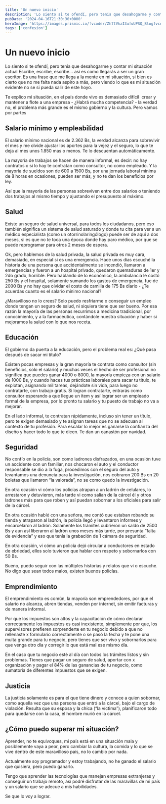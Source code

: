 ```yaml
---
title: 'Un nuevo inicio'
description: 'Lo siento si te ofendí, pero tenia que desahogarme y contar mi situación actual'
pubDate: '2024-04-16T21:30:30+0000'
heroImage: 'https://images.prismic.io/fvcoder/Zh7tVkaI3ufuUPSQ_Blogfvcoder.png?auto=format,compress'
tags: ['confesion']
---
```

# Un nuevo inicio

Lo siento si te ofendí, pero tenia que desahogarme y contar mi situación actual
Escribe, escribe, escribe… así es como llegarás a ser un gran escritor. Es una frase que me llega a la mente en mi situación, si bien es cierto que no me falta nada aspiro a más, pero viendo lo que es mi situación evidente no se si pueda salir de este hoyo.

Te explico mi situación, en el país donde vivo es demasiado difícil  crear y mantener a flote a una empresa - ¿Habrá mucha competencia? - la verdad no, el problema más grande es el mismo gobierno y la cultura. Pero vamos por partes 

## Salario mínimo y empleabilidad

El salario mínimo nacional es de 2.362 Bs, la verdad alcanza para sobrevivir el mes y me olvide ajustar los aportes para la vejez y el seguro, lo que te deja al mes unos 1.850 mas o menos. Te lo descuentan automáticamente.

La mayoría de trabajos se hacen de manera informal, es decir: no hay contratos o si lo hay te contratan como consultor, no como empleado. Y la mayoría de sueldos son de 600 a 1500 Bs, por una jornada laboral mínima de 8 horas en ocasiones, pueden ser más, y no te dan los beneficios por ley.

Así que la mayoría de las personas sobreviven entre dos salarios o teniendo dos trabajos al mismo tiempo y ajustando el presupuesto al máximo.

## Salud

Existe un seguro de salud universal, para todos los ciudadanos, pero eso también significa un sistema de salud saturado y donde tu cita para ver a un médico especialista (como un otorrinolaringólogo) puede ser de aquí a dos meses, si es que no te toca una época donde hay paro médico, por que se puede reprogramar para otros 2 meses de espera.

Ok, pero hablemos de la salud privada, la salud privada es muy cara, demasiado, en especial si es una emergencia. Hace unos días escuché la historia de una persona que accidentalmente se incendió, llamaron a emergencias y fueron a un hospital privado, quedaron quemaduras de 1er y 2do grado, horrible. Pero hablando de lo económico, la ambulancia le costó 250 Bs y el hospital, solamente sumando los gastos de emergencia, fue de 2000 Bs y no hay que olvidar el costo de camilla de 175 Bs diario - ¿Te acuerdas cuanto es el salario mínimo nacional?

¿Maravilloso no lo crees? Solo puedo resfriarme o conseguir un empleo donde tengan un seguro de salud, ni siquiera tiene que ser bueno. Por esa razón la mayoría de las personas recurrimos a medicina tradicional, por conocimiento, y a la farmacéutica, contándole nuestra situación y haber si mejoramos la salud con lo que nos receta.

## Educación

El gobierno da puerta a la educación, pero el problema real es: ¿Qué pasa después de sacar mi título?

Existen pocas empresas y la gran mayoría te contrata como consultor (sin beneficios, solo el salario) y muchas veces el hecho de ser profesional no significa que puedes ganar 4000 o 8000, la mayoría empieza con un salario de 1000 Bs, y cuando haces tus prácticas laborales para sacar tu titulo, te explotan, asignando mil tareas, dejándote sin vida, para luego no contratarte, con trabajo gratis. Si logran contratarte, entrarás como consultor esperando a que llegue un ítem y así lograr ser un empleado formal de la empresa, por lo pronto tu salario y tu puesto de trabajo no va a mejorar.

En el lado informal, te contratan rápidamente, incluso sin tener un título, pero te exigen demasiado y te asignan tareas que no se adecuan al contexto de tu profesión. Para escalar lo mejor es ganarse la confianza del diseño y hacer todo lo que te dicen. Te dan un canastón por navidad.

## Seguridad

No confío en la policía, son como ladrones disfrazados, en una ocasión tuve un accidente con un familiar, nos chocaron el auto y el conductor responsable se dio a la fuga, procedimos con el seguro del auto y levantamos una denuncia para la investigación, nos cobraron 200 Bs en 20 boletas que llamaron “la valorada”, no se como quedo la investigación.

En otra ocasión vi cómo los policías atrapan a un ladrón de celulares, lo arrestaron y detuvieron, más tarde vi como salían de la cárcel él y otros ladrones más para que roben y así puedan sobornar a los oficiales para salir de la cárcel.

En otra ocasión hablé con una señora, me contó que estaban robando su tienda y atraparon al ladrón, la policía llegó y levantaron informes y encarcelaron al ladrón. Solamente los trámites cubrieron un saldo de 2500 Bs y aun así liberaron al ladrón unos meses más tarde, por presunta “falta de evidencia” y eso que tenía la grabación de 1 cámara de seguridad.

En otra ocasión, vi cómo un policía dejó circular a conductores en estado de ebriedad, ellos solo tuvieron que hablar con respeto y sobornarlos con 50 Bs.

Bueno, puedo seguir con las múltiples historias y relatos que vi o escuche. No digo que sean todos malos, existen buenos policías.

## Emprendimiento

El emprendimiento es común, la mayoría son emprendedores, por que el salario no alcanza, abren tiendas, venden por internet, sin emitir facturas y de manera informal.

Por que los impuestos son altos y la capacitación de cómo declarar correctamente los impuestos es casi inexistente, simplemente por que, los supervisores prefieren sorprenderte en tu negocio debido a que no rellenaste x formulario correctamente o se pasó la fecha y te pone una multa grande para tu negocio, pero tienes que ser vivo y sobornarlos para que venga otro día y corregir lo que está mal ese mismo día.

En el caso que tu negocio esté al día con todos los trámites listos y sin problemas. Tienes que pagar un seguro de salud, aportar con x organización y pagar el 84% de las ganancias de tu negocio, como sumatoria de diferentes impuestos que se exigen.

## Justicia

La justicia solamente es para el que tiene dinero y conoce a quien sobornar, como aquella vez que una persona que entró a la cárcel, bajo el cargo de violación. Resulta que su esposa y la chica (“la víctima”), planificaron todo para quedarse con la casa, el hombre murió en la cárcel. 

## ¿Cómo puedo superar mi situación?

Aprender, no te equivoques, mi país está en una situación mala y posiblemente vaya a peor, pero cambiar la cultura, la comida y lo que se vive dentro de este maravilloso país, no lo cambio por nada.

Actualmente soy programador y estoy trabajando, no he ganado el salario que quisiera, pero puedo ganarlo.

Tengo que aprender las tecnologías que manejan empresas extranjeras y conseguir un trabajo remoto, así podré disfrutar de las maravillas de mi país y un salario que se adecue a mis habilidades.

Se que lo voy a lograr.

